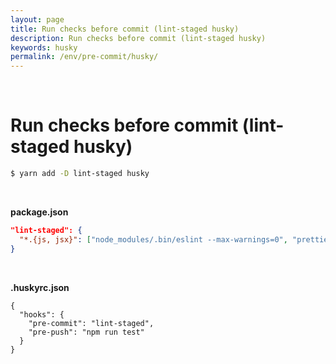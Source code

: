 ```yaml
---
layout: page
title: Run checks before commit (lint-staged husky)
description: Run checks before commit (lint-staged husky)
keywords: husky
permalink: /env/pre-commit/husky/
---
```


<br/>

# Run checks before commit (lint-staged husky)

```bash
$ yarn add -D lint-staged husky
```

<br/>

**package.json**

<!--

  "scripts": {
    ******
    "precommit": "lint-staged"
  },
  "devDependencies": {
    ********
  },

-->

```json
"lint-staged": {
  "*.{js, jsx}": ["node_modules/.bin/eslint --max-warnings=0", "prettier --write", "git add"]
}
```

<br/>

**.huskyrc.json**

```
{
  "hooks": {
    "pre-commit": "lint-staged",
    "pre-push": "npm run test"
  }
}
```
